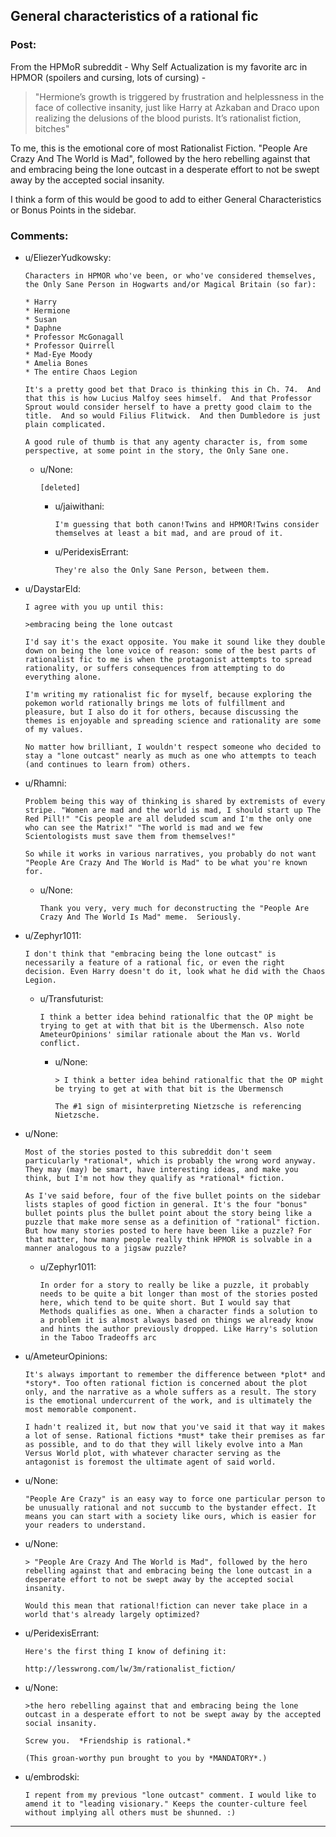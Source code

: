 ## General characteristics of a rational fic

### Post:

From the HPMoR subreddit - Why Self Actualization is my favorite arc in HPMOR (spoilers and cursing, lots of cursing) - 
>"Hermione’s growth is triggered by frustration and helplessness in the face of collective insanity, just like Harry at Azkaban and Draco upon realizing the delusions of the blood purists. It’s rationalist fiction, bitches"

To me, this is the emotional core of most Rationalist Fiction. "People Are Crazy And The World is Mad", followed by the hero rebelling against that and embracing being the lone outcast in a desperate effort to not be swept away by the accepted social insanity.

I think a form of this would be good to add to either General Characteristics or Bonus Points in the sidebar.

### Comments:

- u/EliezerYudkowsky:
  ```
  Characters in HPMOR who've been, or who've considered themselves, the Only Sane Person in Hogwarts and/or Magical Britain (so far):

  * Harry
  * Hermione
  * Susan
  * Daphne
  * Professor McGonagall
  * Professor Quirrell
  * Mad-Eye Moody
  * Amelia Bones
  * The entire Chaos Legion

  It's a pretty good bet that Draco is thinking this in Ch. 74.  And that this is how Lucius Malfoy sees himself.  And that Professor Sprout would consider herself to have a pretty good claim to the title.  And so would Filius Flitwick.  And then Dumbledore is just plain complicated.

  A good rule of thumb is that any agenty character is, from some perspective, at some point in the story, the Only Sane one.
  ```

  - u/None:
    ```
    [deleted]
    ```

    - u/jaiwithani:
      ```
      I'm guessing that both canon!Twins and HPMOR!Twins consider themselves at least a bit mad, and are proud of it.
      ```

    - u/PeridexisErrant:
      ```
      They're also the Only Sane Person, between them.
      ```

- u/DaystarEld:
  ```
  I agree with you up until this:

  >embracing being the lone outcast

  I'd say it's the exact opposite. You make it sound like they double down on being the lone voice of reason: some of the best parts of rationalist fic to me is when the protagonist attempts to spread rationality, or suffers consequences from attempting to do everything alone.

  I'm writing my rationalist fic for myself, because exploring the pokemon world rationally brings me lots of fulfillment and pleasure, but I also do it for others, because discussing the themes is enjoyable and spreading science and rationality are some of my values.  

  No matter how brilliant, I wouldn't respect someone who decided to stay a "lone outcast" nearly as much as one who attempts to teach (and continues to learn from) others.
  ```

- u/Rhamni:
  ```
  Problem being this way of thinking is shared by extremists of every stripe. "Women are mad and the world is mad, I should start up The Red Pill!" "Cis people are all deluded scum and I'm the only one who can see the Matrix!" "The world is mad and we few Scientologists must save them from themselves!"

  So while it works in various narratives, you probably do not want "People Are Crazy And The World is Mad" to be what you're known for.
  ```

  - u/None:
    ```
    Thank you very, very much for deconstructing the "People Are Crazy And The World Is Mad" meme.  Seriously.
    ```

- u/Zephyr1011:
  ```
  I don't think that "embracing being the lone outcast" is necessarily a feature of a rational fic, or even the right decision. Even Harry doesn't do it, look what he did with the Chaos Legion.
  ```

  - u/Transfuturist:
    ```
    I think a better idea behind rationalfic that the OP might be trying to get at with that bit is the Ubermensch. Also note AmeteurOpinions' similar rationale about the Man vs. World conflict.
    ```

    - u/None:
      ```
      > I think a better idea behind rationalfic that the OP might be trying to get at with that bit is the Ubermensch

      The #1 sign of misinterpreting Nietzsche is referencing Nietzsche.
      ```

- u/None:
  ```
  Most of the stories posted to this subreddit don't seem particularly *rational*, which is probably the wrong word anyway. They may (may) be smart, have interesting ideas, and make you think, but I'm not how they qualify as *rational* fiction.

  As I've said before, four of the five bullet points on the sidebar lists staples of good fiction in general. It's the four "bonus" bullet points plus the bullet point about the story being like a puzzle that make more sense as a definition of "rational" fiction. But how many stories posted to here have been like a puzzle? For that matter, how many people really think HPMOR is solvable in a manner analogous to a jigsaw puzzle?
  ```

  - u/Zephyr1011:
    ```
    In order for a story to really be like a puzzle, it probably needs to be quite a bit longer than most of the stories posted here, which tend to be quite short. But I would say that Methods qualifies as one. When a character finds a solution to a problem it is almost always based on things we already know and hints the author previously dropped. Like Harry's solution in the Taboo Tradeoffs arc
    ```

- u/AmeteurOpinions:
  ```
  It's always important to remember the difference between *plot* and *story*. Too often rational fiction is concerned about the plot only, and the narrative as a whole suffers as a result. The story is the emotional undercurrent of the work, and is ultimately the most memorable component. 

  I hadn't realized it, but now that you've said it that way it makes a lot of sense. Rational fictions *must* take their premises as far as possible, and to do that they will likely evolve into a Man Versus World plot, with whatever character serving as the antagonist is foremost the ultimate agent of said world.
  ```

- u/None:
  ```
  "People Are Crazy" is an easy way to force one particular person to be unusually rational and not succumb to the bystander effect. It means you can start with a society like ours, which is easier for your readers to understand.
  ```

- u/None:
  ```
  > "People Are Crazy And The World is Mad", followed by the hero rebelling against that and embracing being the lone outcast in a desperate effort to not be swept away by the accepted social insanity.

  Would this mean that rational!fiction can never take place in a world that's already largely optimized?
  ```

- u/PeridexisErrant:
  ```
  Here's the first thing I know of defining it:

  http://lesswrong.com/lw/3m/rationalist_fiction/
  ```

- u/None:
  ```
  >the hero rebelling against that and embracing being the lone outcast in a desperate effort to not be swept away by the accepted social insanity.

  Screw you.  *Friendship is rational.*

  (This groan-worthy pun brought to you by *MANDATORY*.)
  ```

- u/embrodski:
  ```
  I repent from my previous "lone outcast" comment. I would like to amend it to "leading visionary." Keeps the counter-culture feel without implying all others must be shunned. :)
  ```

---

